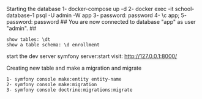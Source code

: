 Starting the database
    1- docker-compose up -d
    2- docker exec -it school-database-1 psql -U admin -W app
    3- password: password
    4- \c app;
    5- password: password
    ## You are now connected to database "app" as user "admin". ##

    show tables: \dt
    show a table schema: \d enrollment

start the dev server
    symfony server:start
    visit: http://127.0.0.1:8000/

Creating new table and make a migration and migrate

    1- symfony console make:entity entity-name  
    2- symfony console make:migration 
    3- symfony console doctrine:migrations:migrate